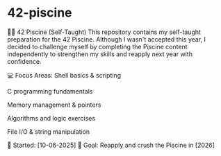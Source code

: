 # 42-piscine
🏊‍♂️ 42 Piscine (Self-Taught)
This repository contains my self-taught preparation for the 42 Piscine.
Although I wasn't accepted this year, I decided to challenge myself by completing the Piscine content independently to strengthen my skills and reapply next year with confidence.

💻 Focus Areas:
Shell basics & scripting

C programming fundamentals

Memory management & pointers

Algorithms and logic exercises

File I/O & string manipulation

📅 Started: [10-06-2025]
🎯 Goal: Reapply and crush the Piscine in [2026]
